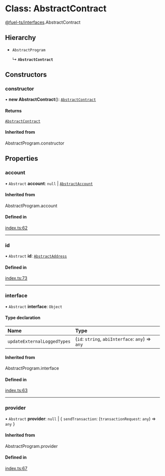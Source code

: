 # Class: AbstractContract

[@fuel-ts/interfaces](/api/Interfaces/index.md).AbstractContract

## Hierarchy

- `AbstractProgram`

  ↳ **`AbstractContract`**

## Constructors

### constructor

• **new AbstractContract**(): [`AbstractContract`](/api/Interfaces/AbstractContract.md)

#### Returns

[`AbstractContract`](/api/Interfaces/AbstractContract.md)

#### Inherited from

AbstractProgram.constructor

## Properties

### account

• `Abstract` **account**: ``null`` \| [`AbstractAccount`](/api/Interfaces/AbstractAccount.md)

#### Inherited from

AbstractProgram.account

#### Defined in

[index.ts:62](https://github.com/FuelLabs/fuels-ts/blob/c431eaba/packag/api/src/index.ts#L62)

___

### id

• `Abstract` **id**: [`AbstractAddress`](/api/Interfaces/AbstractAddress.md)

#### Defined in

[index.ts:73](https://github.com/FuelLabs/fuels-ts/blob/c431eaba/packag/api/src/index.ts#L73)

___

### interface

• `Abstract` **interface**: `Object`

#### Type declaration

| Name | Type |
| :------ | :------ |
| `updateExternalLoggedTypes` | (`id`: `string`, `abiInterface`: `any`) => `any` |

#### Inherited from

AbstractProgram.interface

#### Defined in

[index.ts:63](https://github.com/FuelLabs/fuels-ts/blob/c431eaba/packag/api/src/index.ts#L63)

___

### provider

• `Abstract` **provider**: ``null`` \| { `sendTransaction`: (`transactionRequest`: `any`) => `any`  }

#### Inherited from

AbstractProgram.provider

#### Defined in

[index.ts:67](https://github.com/FuelLabs/fuels-ts/blob/c431eaba/packag/api/src/index.ts#L67)
